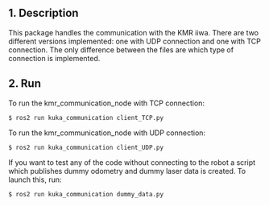 ## 1. Description

This package handles the communication with the KMR iiwa. 
There are two different versions implemented: one with UDP connection and one with TCP connection. 
The only difference between the files are which type of connection is implemented. 



## 2. Run
To run the kmr_communication_node with TCP connection: 
```
$ ros2 run kuka_communication client_TCP.py 
```

To run the kmr_communication_node with UDP connection: 
```
$ ros2 run kuka_communication client_UDP.py 
```

If you want to test any of the code without connecting to the robot a script which publishes dummy odometry and dummy laser data is created. To launch this, run: 

```
$ ros2 run kuka_communication dummy_data.py 
```
